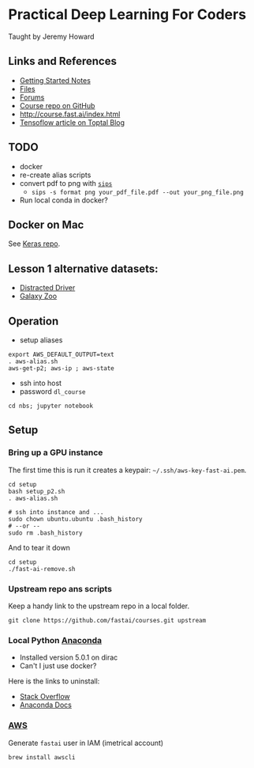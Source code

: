 # Practical Deep Learning For Coders
Taught by Jeremy Howard

## Links and References
- [Getting Started Notes](http://course.fast.ai/start.html)
- [Files](http://files.fast.ai/)
- [Forums](http://forums.fast.ai/)
- [Course repo on GitHub](https://github.com/fastai/courses/tree/master/setup)
- http://course.fast.ai/index.html
- [Tensoflow article on Toptal Blog](https://www.toptal.com/machine-learning/tensorflow-machine-learning-tutorial)

## TODO
- docker
- re-create alias scripts
- convert pdf to png with [`sips`](https://ademcan.net/blog/2013/04/10/how-to-convert-pdf-to-png-from-the-command-line-on-a-mac/)
  - `sips -s format png your_pdf_file.pdf --out your_png_file.png`
- Run local conda in docker?

## Docker on Mac
See [Keras repo](https://github.com/fchollet/keras/tree/master/docker).

## Lesson 1 alternative datasets:
- [Distracted Driver](https://www.kaggle.com/c/state-farm-distracted-driver-detection/data)
- [Galaxy Zoo](https://www.kaggle.com/c/galaxy-zoo-the-galaxy-challenge/data)

## Operation
- setup aliases
```
export AWS_DEFAULT_OUTPUT=text
. aws-alias.sh 
aws-get-p2; aws-ip ; aws-state
```

- ssh into host
- password `dl_course`
```
cd nbs; jupyter notebook
```

## Setup 
### Bring up a GPU instance
The first time this is run it creates a keypair: `~/.ssh/aws-key-fast-ai.pem`.
```
cd setup
bash setup_p2.sh
. aws-alias.sh

# ssh into instance and ...
sudo chown ubuntu.ubuntu .bash_history
# --or --
sudo rm .bash_history

```

And to tear it down
```
cd setup
./fast-ai-remove.sh 
```

### Upstream repo ans scripts
Keep a handy link to the upstream repo in a local folder.
```
git clone https://github.com/fastai/courses.git upstream
```

### Local Python [Anaconda](https://www.anaconda.com/download/#macos)
- Installed version 5.0.1 on dirac
- Can't I just use docker?

Here is the links to uninstall: 
- [Stack Overflow](https://stackoverflow.com/questions/22585235/python-anaconda-how-to-safely-uninstall)
- [Anaconda Docs](https://docs.anaconda.com/anaconda/install/uninstall)

### [AWS](http://course.fast.ai/lessons/aws.html)
Generate `fastai` user in IAM (imetrical account)
```
brew install awscli
```
